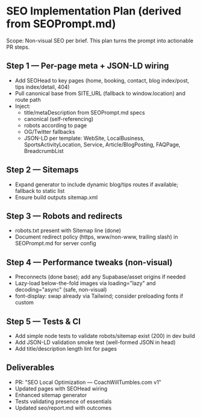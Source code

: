 # SEO Implementation Plan (derived from SEOPrompt.md)

Scope: Non-visual SEO per brief. This plan turns the prompt into actionable PR steps.

## Step 1 — Per-page meta + JSON-LD wiring
- Add SEOHead to key pages (home, booking, contact, blog index/post, tips index/detail, 404)
- Pull canonical base from SITE_URL (fallback to window.location) and route path
- Inject:
  - title/metaDescription from SEOPrompt.md specs
  - canonical (self-referencing)
  - robots according to page
  - OG/Twitter fallbacks
  - JSON-LD per template: WebSite, LocalBusiness, SportsActivityLocation, Service, Article/BlogPosting, FAQPage, BreadcrumbList

## Step 2 — Sitemaps
- Expand generator to include dynamic blog/tips routes if available; fallback to static list
- Ensure build outputs sitemap.xml

## Step 3 — Robots and redirects
- robots.txt present with Sitemap line (done)
- Document redirect policy (https, www/non-www, trailing slash) in SEOPrompt.md for server config

## Step 4 — Performance tweaks (non-visual)
- Preconnects (done base); add any Supabase/asset origins if needed
- Lazy-load below-the-fold images via loading="lazy" and decoding="async" (safe, non-visual)
- font-display: swap already via Tailwind; consider preloading fonts if custom

## Step 5 — Tests & CI
- Add simple node tests to validate robots/sitemap exist (200) in dev build
- Add JSON-LD validation smoke test (well-formed JSON in head)
- Add title/description length lint for pages

## Deliverables
- PR: "SEO Local Optimization — CoachWillTumbles.com v1"
- Updated pages with SEOHead wiring
- Enhanced sitemap generator
- Tests validating presence of essentials
- Updated seo/report.md with outcomes
